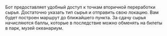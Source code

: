 Бот предоставляет удобный доступ к точкам вторичной переработки сырья. Достаточно указать тип сырья и отправить свою локацию. Вам будет построен маршрут до ближайшего пункта. За сдачу сырья начисляются баллы, которые в последствие можно обменять на билеты в парк, музей океанариум.